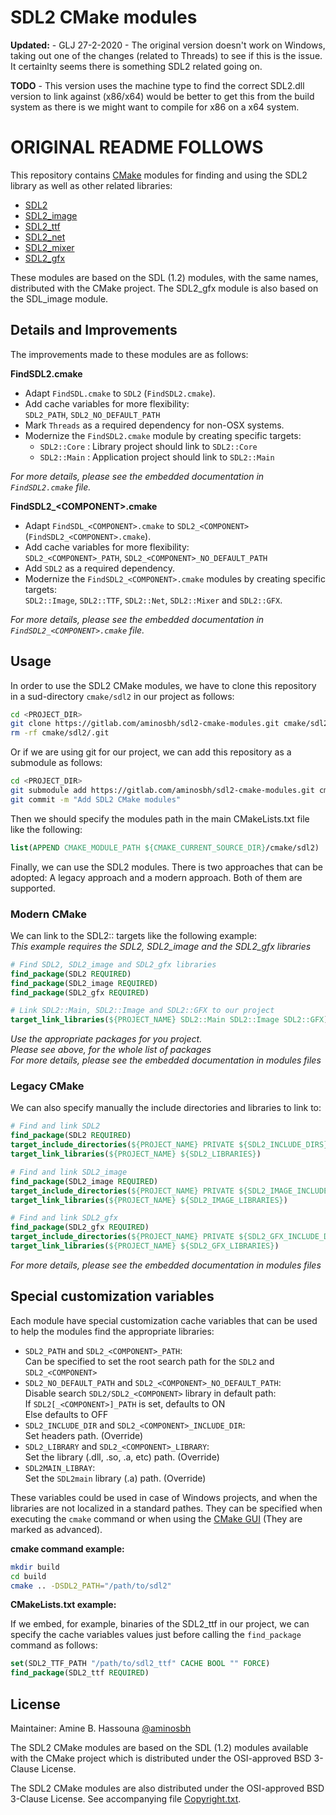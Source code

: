 # SDL2 CMake modules

**Updated:** - GLJ 27-2-2020
    - The original version doesn't work on Windows, taking out one of the changes (related to Threads) to see if this is the issue.  It certainlty seems there is something SDL2 related going on.
 
**TODO**
    - This version uses the machine type to find the correct SDL2.dll version to link against (x86/x64) would be better to get this from the build system as there is we might want to compile for x86 on a x64 system. 
    
# ORIGINAL README FOLLOWS #

This repository contains [CMake][] modules for finding and using the SDL2
library as well as other related libraries:

- [SDL2][]
- [SDL2_image][]
- [SDL2_ttf][]
- [SDL2_net][]
- [SDL2_mixer][]
- [SDL2_gfx][]

These modules are based on the SDL (1.2) modules, with the same names,
distributed with the CMake project. The SDL2_gfx module is also based
on the SDL_image module.

## Details and Improvements

The improvements made to these modules are as follows:

**FindSDL2.cmake**

- Adapt `FindSDL.cmake` to `SDL2` (`FindSDL2.cmake`).
- Add cache variables for more flexibility:<br>
    `SDL2_PATH`, `SDL2_NO_DEFAULT_PATH`
- Mark `Threads` as a required dependency for non-OSX systems.
- Modernize the `FindSDL2.cmake` module by creating specific targets:
  - `SDL2::Core` : Library project should link to `SDL2::Core`
  - `SDL2::Main` : Application project should link to `SDL2::Main`

*For more details, please see the embedded documentation in `FindSDL2.cmake` file.*

**FindSDL2_&lt;COMPONENT&gt;.cmake**

- Adapt `FindSDL_<COMPONENT>.cmake` to `SDL2_<COMPONENT>` (`FindSDL2_<COMPONENT>.cmake`).
- Add cache variables for more flexibility:<br>
    `SDL2_<COMPONENT>_PATH`, `SDL2_<COMPONENT>_NO_DEFAULT_PATH`
- Add `SDL2` as a required dependency.
- Modernize the `FindSDL2_<COMPONENT>.cmake` modules by creating specific targets:<br>
    `SDL2::Image`, `SDL2::TTF`, `SDL2::Net`, `SDL2::Mixer` and `SDL2::GFX`.

*For more details, please see the embedded documentation in
`FindSDL2_<COMPONENT>.cmake` file.*

## Usage

In order to use the SDL2 CMake modules, we have to clone this repository in a
sud-directory `cmake/sdl2` in our project as follows:

```sh
cd <PROJECT_DIR>
git clone https://gitlab.com/aminosbh/sdl2-cmake-modules.git cmake/sdl2
rm -rf cmake/sdl2/.git
```

Or if we are using git for our project, we can add this repository as a
submodule as follows:

```sh
cd <PROJECT_DIR>
git submodule add https://gitlab.com/aminosbh/sdl2-cmake-modules.git cmake/sdl2
git commit -m "Add SDL2 CMake modules"
```

Then we should specify the modules path in the main CMakeLists.txt file like
the following:

```cmake
list(APPEND CMAKE_MODULE_PATH ${CMAKE_CURRENT_SOURCE_DIR}/cmake/sdl2)
```

Finally, we can use the SDL2 modules. There is two approaches that can be
adopted: A legacy approach and a modern approach. Both of them are supported.

### Modern CMake

We can link to the SDL2:: targets like the following example:<br>
*This example requires the SDL2, SDL2_image and the SDL2_gfx libraries*

```cmake
# Find SDL2, SDL2_image and SDL2_gfx libraries
find_package(SDL2 REQUIRED)
find_package(SDL2_image REQUIRED)
find_package(SDL2_gfx REQUIRED)

# Link SDL2::Main, SDL2::Image and SDL2::GFX to our project
target_link_libraries(${PROJECT_NAME} SDL2::Main SDL2::Image SDL2::GFX)
```

*Use the appropriate packages for you project.*<br>
*Please see above, for the whole list of packages*<br>
*For more details, please see the embedded documentation in modules files*

### Legacy CMake

We can also specify manually the include directories and libraries to link to:

```cmake
# Find and link SDL2
find_package(SDL2 REQUIRED)
target_include_directories(${PROJECT_NAME} PRIVATE ${SDL2_INCLUDE_DIRS})
target_link_libraries(${PROJECT_NAME} ${SDL2_LIBRARIES})

# Find and link SDL2_image
find_package(SDL2_image REQUIRED)
target_include_directories(${PROJECT_NAME} PRIVATE ${SDL2_IMAGE_INCLUDE_DIRS})
target_link_libraries(${PROJECT_NAME} ${SDL2_IMAGE_LIBRARIES})

# Find and link SDL2_gfx
find_package(SDL2_gfx REQUIRED)
target_include_directories(${PROJECT_NAME} PRIVATE ${SDL2_GFX_INCLUDE_DIRS})
target_link_libraries(${PROJECT_NAME} ${SDL2_GFX_LIBRARIES})

```

*For more details, please see the embedded documentation in modules files*

## Special customization variables

Each module have special customization cache variables that can be used to help
the modules find the appropriate libraries:

- `SDL2_PATH` and `SDL2_<COMPONENT>_PATH`:<br>
  Can be specified to set the root search path for the `SDL2` and `SDL2_<COMPONENT>`
- `SDL2_NO_DEFAULT_PATH` and `SDL2_<COMPONENT>_NO_DEFAULT_PATH`:<br>
  Disable search `SDL2/SDL2_<COMPONENT>` library in default path:<br>
    If `SDL2[_<COMPONENT>]_PATH` is set, defaults to ON<br>
    Else defaults to OFF
- `SDL2_INCLUDE_DIR` and `SDL2_<COMPONENT>_INCLUDE_DIR`:<br>
  Set headers path. (Override)
- `SDL2_LIBRARY` and `SDL2_<COMPONENT>_LIBRARY`:<br>
  Set the library (.dll, .so, .a, etc) path. (Override)
- `SDL2MAIN_LIBRAY`:<br>
  Set the `SDL2main` library (.a) path. (Override)

These variables could be used in case of Windows projects, and when the
libraries are not localized in a standard pathes. They can be specified when
executing the `cmake` command or when using the [CMake GUI][] (They are marked
as advanced).

**cmake command example:**

```sh
mkdir build
cd build
cmake .. -DSDL2_PATH="/path/to/sdl2"
```

**CMakeLists.txt example:**

If we embed, for example, binaries of the SDL2_ttf in our project, we can
specify the cache variables values just before calling the `find_package`
command as follows:

```cmake
set(SDL2_TTF_PATH "/path/to/sdl2_ttf" CACHE BOOL "" FORCE)
find_package(SDL2_ttf REQUIRED)
```

## License

Maintainer: Amine B. Hassouna [@aminosbh](https://gitlab.com/aminosbh)

The SDL2 CMake modules are based on the SDL (1.2) modules available with the
CMake project which is distributed under the OSI-approved BSD 3-Clause License.

The SDL2 CMake modules are also distributed under the OSI-approved BSD
3-Clause License. See accompanying file [Copyright.txt](Copyright.txt).



[CMake]: https://cmake.org
[CMake GUI]: https://cmake.org/runningcmake
[SDL2]: https://www.libsdl.org
[SDL2_image]: https://www.libsdl.org/projects/SDL_image
[SDL2_ttf]: https://www.libsdl.org/projects/SDL_ttf
[SDL2_net]: https://www.libsdl.org/projects/SDL_net
[SDL2_mixer]: https://www.libsdl.org/projects/SDL_mixer
[SDL2_gfx]: http://www.ferzkopp.net/wordpress/2016/01/02/sdl_gfx-sdl2_gfx
